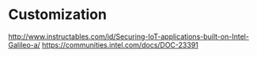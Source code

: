 Customization
==

http://www.instructables.com/id/Securing-IoT-applications-built-on-Intel-Galileo-a/
https://communities.intel.com/docs/DOC-23391
